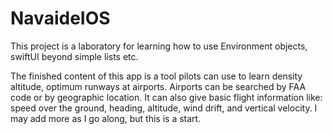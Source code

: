 # NavaideIOS
This project is a laboratory for learning how to use Environment objects, swiftUI beyond simple lists etc. 

The finished content of this app is a tool pilots can use to learn density altitude, optimum runways at airports. Airports can be searched by FAA code or by geographic location. It can also give basic flight information like: speed over the ground, heading, altitude, wind drift, and vertical velocity. I may add more as I go along, but this is a start.
